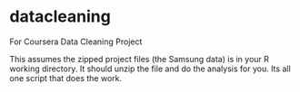 datacleaning
============

For Coursera Data Cleaning Project

This assumes the zipped project files (the Samsung data) is in your R working directory.  It should unzip the file and do the analysis for you.  Its all one script that does the work.


